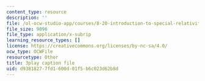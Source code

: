 ```yaml
---
content_type: resource
description: ''
file: /ol-ocw-studio-app/courses/8-20-introduction-to-special-relativity-january-iap-2021/d93818277fd1600d01f5b6c023d62b8d_2jHK2MxGoio.srt
file_size: 9096
file_type: application/x-subrip
learning_resource_types: []
license: https://creativecommons.org/licenses/by-nc-sa/4.0/
ocw_type: OCWFile
resourcetype: Other
title: 3play caption file
uid: d9381827-7fd1-600d-01f5-b6c023d62b8d
---
```

